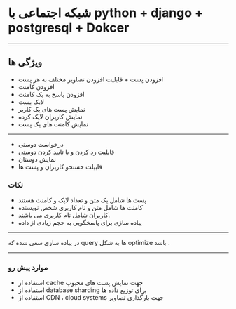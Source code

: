 # شبکه اجتماعی با python + django + postgresql + Dokcer 


-------------------
## ویژگی ها

* افزودن پست  + قابلیت افزودن تصاویر مختلف  به هر پست
* افزودن کامنت
* افزودن پاسخ به یک کامنت
* لایک پست
* نمایش پست های یک کاربر
* نمایش کاربران لایک کرده
* نمایش کامنت های یک پست
___________________
 * درخواست دوستی
 * قابلیت رد کردن و یا تایید کردن دوستی
 * نمایش دوستان
 * قابیلت حستحو کاربران و پست ها
### نکات
 * پست ها شامل یک متن و تعداد لایک و کامنت هستند
 * کامنت ها شامل متن و نام کاربری شخص نویسنده
 * کاربران شامل نام کاربری می باشند.
 * پیاده سازی برای  پاسخگویی به حجم زیادی از داده
----------
 در پیاده سازی سعی شده که query ها به شکل optimize باشد .

------
### موارد پیش رو

* استفاده از cache جهت نمایش پست های محبوب
* استفاده از database sharding برای توزیع داده ها 
* استفاده از CDN ، cloud systems جهت بارگذاری تصاویر